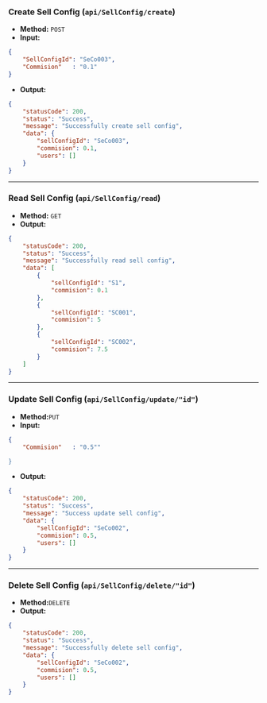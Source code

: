 ### **Create Sell Config (`api/SellConfig/create`)**

- **Method:** `POST`
- **Input:**

```json
{
	"SellConfigId": "SeCo003",
	"Commision"	  : "0.1"
}
```

- **Output:**

```json
{
    "statusCode": 200,
    "status": "Success",
    "message": "Successfully create sell config",
    "data": {
        "sellConfigId": "SeCo003",
        "commision": 0.1,
        "users": []
    }
}
```

---

### **Read Sell Config (`api/SellConfig/read`)**

- **Method:** `GET`
- **Output:**

```json
{
    "statusCode": 200,
    "status": "Success",
    "message": "Successfully read sell config",
    "data": [
        {
            "sellConfigId": "S1",
            "commision": 0.1
        },
        {
            "sellConfigId": "SC001",
            "commision": 5
        },
        {
            "sellConfigId": "SC002",
            "commision": 7.5
        }
    ]
}
```
---
### **Update Sell Config (`api/SellConfig/update/"id"`)**
												
- **Method:**`PUT`
- **Input:**
```json
{
	"Commision"	  : "0.5""

}
```

- **Output:**


```json
{
    "statusCode": 200,
    "status": "Success",
    "message": "Success update sell config",
    "data": {
        "sellConfigId": "SeCo002",
        "commision": 0.5,
        "users": []
    }
}
```
---

### **Delete Sell Config (`api/SellConfig/delete/"id"`)**

- **Method:**`DELETE`
- **Output:**

```json
{
    "statusCode": 200,
    "status": "Success",
    "message": "Successfully delete sell config",
    "data": {
        "sellConfigId": "SeCo002",
        "commision": 0.5,
        "users": []
    }
}
```
